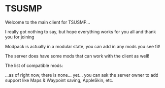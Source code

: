 # TSUSMP
Welcome to the main client for TSUSMP...

I really got nothing to say, but hope everything works for you all and
thank you for joining

Modpack is actually in a modular state, you can add in any mods you see fit!

The server does have some mods that can work with the client as well!

The list of compatible mods:


 ...as of right now, there is none... yet... 
    you can ask the server owner to add support like
    Maps & Waypoint saving, AppleSkin, etc. 

